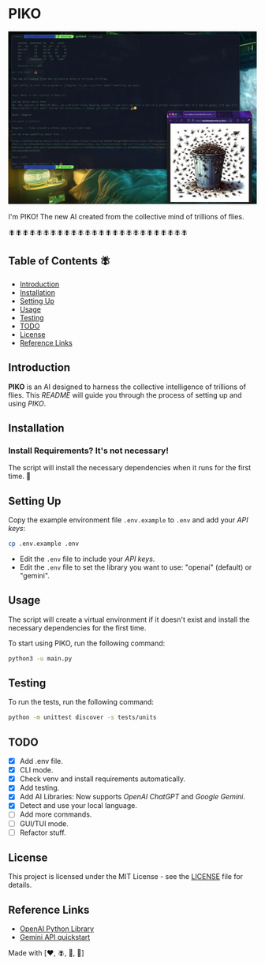 # PIKO

![piko.png](res/piko.jpg)

I'm PIKO! The new AI created from the collective mind of trillions of flies.

🪰🪰🪰🪰🪰🪰🪰🪰🪰🪰🪰🪰🪰🪰🪰🪰🪰🪰🪰🪰🪰🪰🪰🪰🪰🪰

## Table of Contents 🪰

-   [Introduction](#introduction)
-   [Installation](#installation)
-   [Setting Up](#setting-up)
-   [Usage](#usage)
-   [Testing](#testing)
-   [TODO](#todo)
-   [License](#license)
-   [Reference Links](#reference-links)

## Introduction

**PIKO** is an AI designed to harness the collective intelligence of trillions of flies. This _README_ will guide you through the process of setting up and using _PIKO_.

## Installation

### Install Requirements? It's not necessary!

The script will install the necessary dependencies when it runs for the first time. 🤯

## Setting Up

Copy the example environment file `.env.example` to `.env` and add your _API keys_:

```sh
cp .env.example .env
```

-   Edit the `.env` file to include your _API keys_.
-   Edit the `.env` file to set the library you want to use: "openai" (default) or "gemini".

## Usage

The script will create a virtual environment if it doesn't exist and install the necessary dependencies for the first time.

To start using PIKO, run the following command:

```sh
python3 -u main.py
```

## Testing

To run the tests, run the following command:

```sh
python -m unittest discover -s tests/units
```

## TODO

-   [x] Add .env file.
-   [x] CLI mode.
-   [x] Check venv and install requirements automatically.
-   [x] Add testing.
-   [x] Add AI Libraries: Now supports _OpenAI ChatGPT_ and _Google Gemini_.
-   [x] Detect and use your local language.
-   [ ] Add more commands.
-   [ ] GUI/TUI mode.
-   [ ] Refactor stuff.

## License

This project is licensed under the MIT License - see the [LICENSE](LICENSE) file for details.

## Reference Links

-   [OpenAI Python Library](https://github.com/openai/openai-python)
-   [Gemini API quickstart](https://ai.google.dev/gemini-api/docs/quickstart?lang=python)

Made with [❤️, 🪰, 🐍, 🤖]

